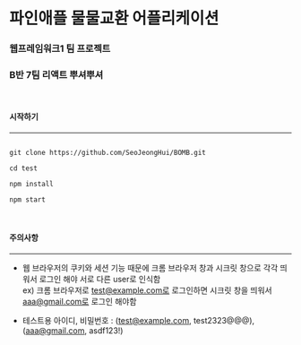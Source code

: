# 파인애플 물물교환 어플리케이션

### 웹프레임워크1 팀 프로젝트

### B반 7팀 리액트 뿌셔뿌셔

<br/>
  
#### 시작하기

---

```

git clone https://github.com/SeoJeongHui/BOMB.git

cd test

npm install

npm start

```
<br/>

#### 주의사항

---


- 웹 브라우저의 쿠키와 세션 기능 때문에 크롬 브라우저 창과 시크릿 창으로 각각 띄워서 로그인 해야 서로 다른 user로 인식함<br/>
  ex) 크롬 브라우저로 test@example.com로 로그인하면 시크릿 창을 띄워서 aaa@gmail.com로 로그인 해야함

- 테스트용 아이디, 비밀번호 : (test@example.com, test2323@@@), (aaa@gmail.com, asdf123!)

